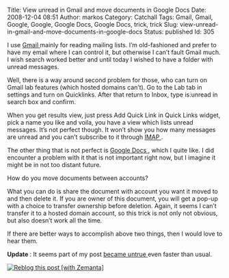 Title: View unread in Gmail and move documents in Google Docs
Date: 2008-12-04 08:51
Author: markos
Category: Catchall
Tags: Gmail, Gmail, Google, Google, Google Docs, Google Docs, trick, trick
Slug: view-unread-in-gmail-and-move-documents-in-google-docs
Status: published
Id: 305

<html>
 <body>
  <div>
   <p>
    I use
    <a class="zem_slink" href="http://gmail.com" rel="homepage" title="Gmail">
     Gmail
    </a>
    mainly for reading mailing lists. I’m old-fashioned and prefer to have my email where I can control it, but otherwise I can’t fault Gmail much. I wish search worked better and until today I wished to have a folder with unread messages.
   </p>
   <p>
    Well, there is a way around second problem for those, who can turn on Gmail lab features (which hosted domains can’t). Go to the Lab tab in settings and turn on Quicklinks. After that return to Inbox, type is:unread in search box and confirm.
   </p>
   <p>
    When you get results view, just press Add Quick Link in Quick Links widget, pick a name you like and voila, you have a view which lists unread messages. It’s not perfect though. It won’t show you how many messages are unread and you can’t subscribe to it through
    <a class="zem_slink" href="http://en.wikipedia.org/wiki/Internet_Message_Access_Protocol" rel="wikipedia" title="Internet Message Access Protocol">
     IMAP
    </a>
    .
   </p>
   <p>
    The other thing that is not perfect is
    <a class="zem_slink" href="http://docs.google.com/" rel="homepage" title="Google Docs">
     Google Docs
    </a>
    , which I quite like. I did encounter a problem with it that is not important right now, but I imagine it might be in not too distant future.
   </p>
   <p>
    How do you move documents between accounts?
   </p>
   <p>
    What you can do is share the document with account you want it moved to and then delete it. If you are owner of this document, you will get a pop-up with a choice to transfer ownership before deletion. Again, it seems I can’t transfer it to a hosted domain account, so this trick is not only not obvious, but also doesn’t work all the time.
   </p>
   <p>
    If there are better ways to accomplish above two things, then I would love to hear them.
   </p>
   <p>
    <strong>
     Update
    </strong>
    : It seems part of my post
    <a href="http://danbenjamin.com/articles/2008/12/labs-love-at-last" title="Labs for Google Apps">
     became untrue
    </a>
    even faster than usual.
   </p>
   <div class="zemanta-pixie">
    <a class="zemanta-pixie-a" href="http://reblog.zemanta.com/zemified/ed5c14cb-1d46-4c3c-b528-90ee648a4b10/" title="Zemified by Zemanta">
     <img alt="Reblog this post [with Zemanta]" class="zemanta-pixie-img" src="http://img.zemanta.com/reblog_e.png?x-id=ed5c14cb-1d46-4c3c-b528-90ee648a4b10"/>
    </a>
   </div>
  </div>
 </body>
</html>